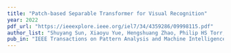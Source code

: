 ```yaml
---
title: "Patch-based Separable Transformer for Visual Recognition"
year: 2022
pdf_url: "https://ieeexplore.ieee.org/iel7/34/4359286/09998115.pdf"
author_list: "Shuyang Sun, Xiaoyu Yue, Hengshuang Zhao, Philip HS Torr, Song Ba"
pub_in: "IEEE Transactions on Pattern Analysis and Machine Intelligence, 2022"
---
```

